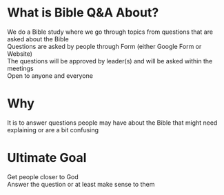 # What is Bible Q&A About?
We do a Bible study where we go through topics from questions that are asked about the Bible<br/>Questions are asked by people through Form (either Google Form or Website)<br/>The questions will be approved by leader(s) and will be asked within the meetings<br/>Open to anyone and everyone
# Why
It is to answer questions people may have about the Bible that might need explaining or are a bit confusing
# Ultimate Goal
Get people closer to God<br/>Answer the question or at least make sense to them


<!-- Domain to Buy: bibleqna.xyz -->